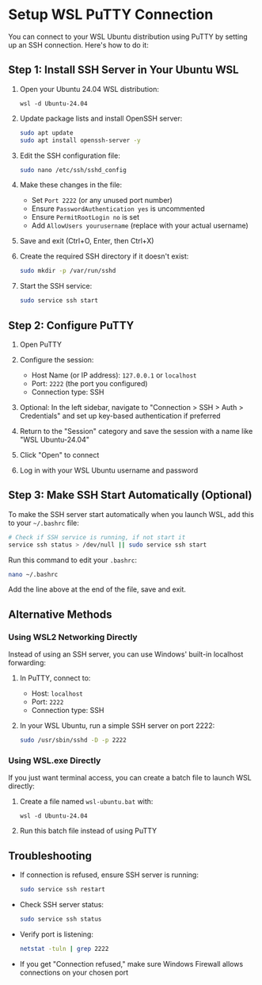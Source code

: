 # Setup WSL PuTTY Connection

You can connect to your WSL Ubuntu distribution using PuTTY by setting up an SSH connection. Here's how to do it:

## Step 1: Install SSH Server in Your Ubuntu WSL

1. Open your Ubuntu 24.04 WSL distribution:
   ```
   wsl -d Ubuntu-24.04
   ```

2. Update package lists and install OpenSSH server:
   ```bash
   sudo apt update
   sudo apt install openssh-server -y
   ```

3. Edit the SSH configuration file:
   ```bash
   sudo nano /etc/ssh/sshd_config
   ```

4. Make these changes in the file:
   - Set `Port 2222` (or any unused port number)
   - Ensure `PasswordAuthentication yes` is uncommented
   - Ensure `PermitRootLogin no` is set
   - Add `AllowUsers yourusername` (replace with your actual username)

5. Save and exit (Ctrl+O, Enter, then Ctrl+X)

6. Create the required SSH directory if it doesn't exist:
   ```bash
   sudo mkdir -p /var/run/sshd
   ```

7. Start the SSH service:
   ```bash
   sudo service ssh start
   ```

## Step 2: Configure PuTTY

1. Open PuTTY

2. Configure the session:
   - Host Name (or IP address): `127.0.0.1` or `localhost`
   - Port: `2222` (the port you configured)
   - Connection type: SSH

3. Optional: In the left sidebar, navigate to "Connection > SSH > Auth > Credentials" and set up key-based authentication if preferred

4. Return to the "Session" category and save the session with a name like "WSL Ubuntu-24.04"

5. Click "Open" to connect

6. Log in with your WSL Ubuntu username and password

## Step 3: Make SSH Start Automatically (Optional)

To make the SSH server start automatically when you launch WSL, add this to your `~/.bashrc` file:

```bash
# Check if SSH service is running, if not start it
service ssh status > /dev/null || sudo service ssh start
```

Run this command to edit your `.bashrc`:
```bash
nano ~/.bashrc
```

Add the line above at the end of the file, save and exit.

## Alternative Methods

### Using WSL2 Networking Directly

Instead of using an SSH server, you can use Windows' built-in localhost forwarding:

1. In PuTTY, connect to:
   - Host: `localhost`
   - Port: `2222`
   - Connection type: SSH

2. In your WSL Ubuntu, run a simple SSH server on port 2222:
   ```bash
   sudo /usr/sbin/sshd -D -p 2222
   ```

### Using WSL.exe Directly

If you just want terminal access, you can create a batch file to launch WSL directly:

1. Create a file named `wsl-ubuntu.bat` with:
   ```batch
   wsl -d Ubuntu-24.04
   ```

2. Run this batch file instead of using PuTTY

## Troubleshooting

- If connection is refused, ensure SSH server is running: 
  ```bash
  sudo service ssh restart
  ```

- Check SSH server status: 
  ```bash
  sudo service ssh status
  ```

- Verify port is listening: 
  ```bash
  netstat -tuln | grep 2222
  ```

- If you get "Connection refused," make sure Windows Firewall allows connections on your chosen port